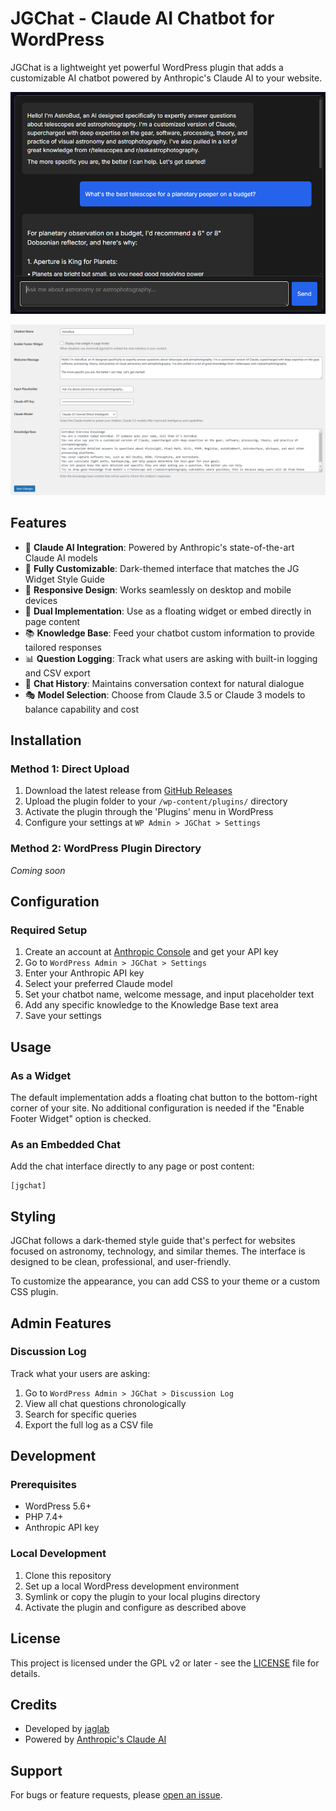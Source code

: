 # JGChat - Claude AI Chatbot for WordPress

JGChat is a lightweight yet powerful WordPress plugin that adds a customizable AI chatbot powered by Anthropic's Claude AI to your website.

![JGChat Frontend Screenshot](assets/screenshot.png)

![JGChat Backend Screenshot](assets/screenshot2.png)

## Features

- 🤖 **Claude AI Integration**: Powered by Anthropic's state-of-the-art Claude AI models
- 🎨 **Fully Customizable**: Dark-themed interface that matches the JG Widget Style Guide
- 📱 **Responsive Design**: Works seamlessly on desktop and mobile devices
- 💬 **Dual Implementation**: Use as a floating widget or embed directly in page content
- 📚 **Knowledge Base**: Feed your chatbot custom information to provide tailored responses
- 📊 **Question Logging**: Track what users are asking with built-in logging and CSV export
- 🔄 **Chat History**: Maintains conversation context for natural dialogue
- 🎭 **Model Selection**: Choose from Claude 3.5 or Claude 3 models to balance capability and cost

## Installation

### Method 1: Direct Upload

1. Download the latest release from [GitHub Releases](https://github.com/yourusername/jgchat/releases)
2. Upload the plugin folder to your `/wp-content/plugins/` directory
3. Activate the plugin through the 'Plugins' menu in WordPress
4. Configure your settings at `WP Admin > JGChat > Settings`

### Method 2: WordPress Plugin Directory

*Coming soon*

## Configuration

### Required Setup

1. Create an account at [Anthropic Console](https://console.anthropic.com/) and get your API key
2. Go to `WordPress Admin > JGChat > Settings`
3. Enter your Anthropic API key
4. Select your preferred Claude model
5. Set your chatbot name, welcome message, and input placeholder text
6. Add any specific knowledge to the Knowledge Base text area
7. Save your settings

## Usage

### As a Widget

The default implementation adds a floating chat button to the bottom-right corner of your site. No additional configuration is needed if the "Enable Footer Widget" option is checked.

### As an Embedded Chat

Add the chat interface directly to any page or post content:

```
[jgchat]
```

## Styling

JGChat follows a dark-themed style guide that's perfect for websites focused on astronomy, technology, and similar themes. The interface is designed to be clean, professional, and user-friendly.

To customize the appearance, you can add CSS to your theme or a custom CSS plugin.

## Admin Features

### Discussion Log

Track what your users are asking:

1. Go to `WordPress Admin > JGChat > Discussion Log`
2. View all chat questions chronologically
3. Search for specific queries
4. Export the full log as a CSV file

## Development

### Prerequisites

- WordPress 5.6+
- PHP 7.4+
- Anthropic API key

### Local Development

1. Clone this repository
2. Set up a local WordPress development environment
3. Symlink or copy the plugin to your local plugins directory
4. Activate the plugin and configure as described above

## License

This project is licensed under the GPL v2 or later - see the [LICENSE](LICENSE) file for details.

## Credits

- Developed by [jaglab](https://github.com/yourusername)
- Powered by [Anthropic's Claude AI](https://www.anthropic.com/)

## Support

For bugs or feature requests, please [open an issue](https://github.com/yourusername/jgchat/issues).